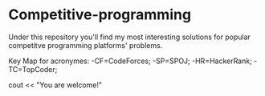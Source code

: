 # Competitive-programming
Under this repository you'll find my most interesting solutions for popular competitve programming platforms' problems.

Key Map for acronymes: 
  -CF=CodeForces;
  -SP=SPOJ;
  -HR=HackerRank;
  -TC=TopCoder;

cout << "You are welcome!"
